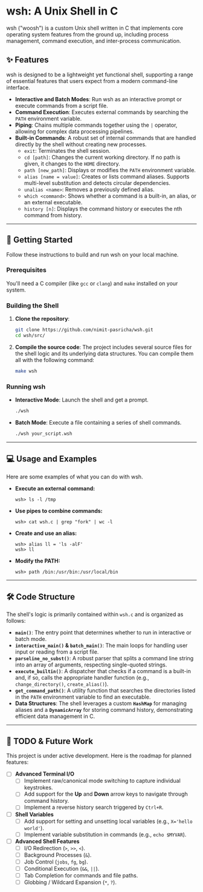 # wsh: A Unix Shell in C

wsh ("woosh") is a custom Unix shell written in C that implements core operating system features from the ground up, including process management, command execution, and inter-process communication.


## ✨ Features

wsh is designed to be a lightweight yet functional shell, supporting a range of essential features that users expect from a modern command-line interface.

* **Interactive and Batch Modes**: Run wsh as an interactive prompt or execute commands from a script file.
* **Command Execution**: Executes external commands by searching the `PATH` environment variable.
* **Piping**: Chains multiple commands together using the `|` operator, allowing for complex data processing pipelines.
* **Built-in Commands**: A robust set of internal commands that are handled directly by the shell without creating new processes.
    * `exit`: Terminates the shell session.
    * `cd [path]`: Changes the current working directory. If no path is given, it changes to the `HOME` directory.
    * `path [new_path]`: Displays or modifies the `PATH` environment variable.
    * `alias [name = value]`: Creates or lists command aliases. Supports multi-level substitution and detects circular dependencies.
    * `unalias <name>`: Removes a previously defined alias.
    * `which <command>`: Shows whether a command is a built-in, an alias, or an external executable.
    * `history [n]`: Displays the command history or executes the nth command from history.

---

## 🚀 Getting Started

Follow these instructions to build and run wsh on your local machine.

### Prerequisites

You'll need a C compiler (like `gcc` or `clang`) and `make` installed on your system.

### Building the Shell

1.  **Clone the repository**:
    ```bash
    git clone https://github.com/nimit-pasricha/wsh.git
    cd wsh/src/
    ```

2.  **Compile the source code**:
    The project includes several source files for the shell logic and its underlying data structures. You can compile them all with the following command:
    ```bash
    make wsh
    ```

### Running wsh

* **Interactive Mode**: Launch the shell and get a prompt.
    ```bash
    ./wsh
    ```

* **Batch Mode**: Execute a file containing a series of shell commands.
    ```bash
    ./wsh your_script.wsh
    ```

---

## 💻 Usage and Examples

Here are some examples of what you can do with wsh.

* **Execute an external command:**
    ```
    wsh> ls -l /tmp
    ```

* **Use pipes to combine commands:**
    ```
    wsh> cat wsh.c | grep "fork" | wc -l
    ```

* **Create and use an alias:**
    ```
    wsh> alias ll = 'ls -alF'
    wsh> ll
    ```

* **Modify the PATH:**
    ```
    wsh> path /bin:/usr/bin:/usr/local/bin
    ```

---

## 🛠️ Code Structure

The shell's logic is primarily contained within `wsh.c` and is organized as follows:

* **`main()`**: The entry point that determines whether to run in interactive or batch mode.
* **`interactive_main()` & `batch_main()`**: The main loops for handling user input or reading from a script file.
* **`parseline_no_subst()`**: A robust parser that splits a command line string into an array of arguments, respecting single-quoted strings.
* **`execute_builtin()`**: A dispatcher that checks if a command is a built-in and, if so, calls the appropriate handler function (e.g., `change_directory()`, `create_alias()`).
* **`get_command_path()`**: A utility function that searches the directories listed in the `PATH` environment variable to find an executable.
* **Data Structures**: The shell leverages a custom **`HashMap`** for managing aliases and a **`DynamicArray`** for storing command history, demonstrating efficient data management in C.

---

## 🚧 TODO & Future Work

This project is under active development. Here is the roadmap for planned features:

-   [ ] **Advanced Terminal I/O**
    -   [ ] Implement raw/canonical mode switching to capture individual keystrokes.
    -   [ ] Add support for the **Up** and **Down** arrow keys to navigate through command history.
    -   [ ] Implement a reverse history search triggered by `Ctrl+R`.

-   [ ] **Shell Variables**
    -   [ ] Add support for setting and unsetting local variables (e.g., `X='hello world'`).
    -   [ ] Implement variable substitution in commands (e.g., `echo $MYVAR`).

-   [ ] **Advanced Shell Features**
    -   [ ] I/O Redirection (`>`, `>>`, `<`).
    -   [ ] Background Processes (`&`).
    -   [ ] Job Control (`jobs`, `fg`, `bg`).
    -   [ ] Conditional Execution (`&&`, `||`).
    -   [ ] Tab Completion for commands and file paths.
    -   [ ] Globbing / Wildcard Expansion (`*`, `?`).
